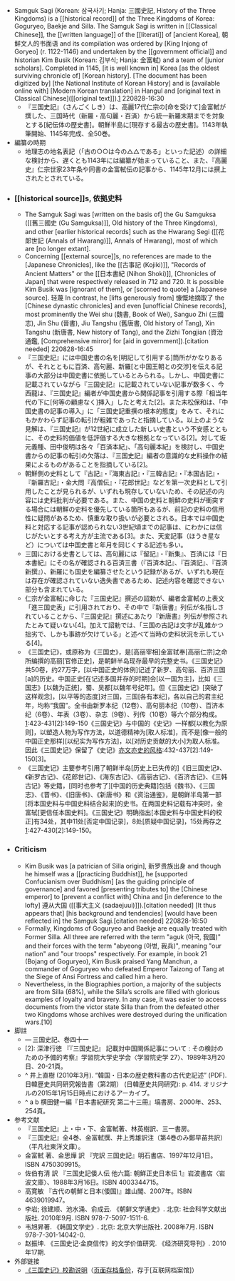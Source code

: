 - Samguk Sagi (Korean: 삼국사기; Hanja: 三國史記, History of the Three Kingdoms) is a [[historical record]] of the Three Kingdoms of Korea: Goguryeo, Baekje and Silla. The Samguk Sagi is written in [[Classical Chinese]], the [[written language]] of the [[literati]] of [ancient Korea], 朝鲜文人的书面语 and its compilation was ordered by [King Injong of Goryeo] (r. 1122-1146) and undertaken by the [[government official]] and historian Kim Busik (Korean: 김부식; Hanja: 金富軾) and a team of [junior scholars]. Completed in 1145, [it is well known in] Korea [as the oldest surviving chronicle of] [Korean history]. [The document has been digitized by] [the National Institute of Korean History] and is [available online with] [Modern Korean translation] in Hangul and [original text in Classical Chinese]([[original text]]).[1]
220828-16:30
    - 『三国史記』（さんごくしき）は、高麗17代仁宗の[命を受けて]金富軾が撰した、三国時代（新羅・高句麗・百済）から統一新羅末期までを対象とする[紀伝体の歴史書]。朝鮮半島に[現存する最古の歴史書]。1143年執筆開始、1145年完成、全50巻。
- 編纂の時期
    - 地理志の地名表記（「古の○○は今の△△である」といった記述）の詳細な検討から、遅くとも1143年には編纂が始まっていること、また、『高麗史』仁宗世家23年条や同書の金富軾伝の記事から、1145年12月には撰上されたとされている。
- ### [[historical source]]s, 依拠史料
    - The Samguk Sagi was [written on the basis of] the Gu Samguksa ([[舊三國史 (Gu Samguksa)]], Old history of the Three Kingdoms), and other [earlier historical records] such as the Hwarang Segi ([[花郞世記 (Annals of Hwarang)]], Annals of Hwarang), most of which are [no longer extant].
    - Concerning [[external source]]s, no references are made to the [Japanese Chronicles], like the [[古事記 (Kojiki)]], "Records of Ancient Matters" or the [[日本書紀 (Nihon Shoki)]], [Chronicles of Japan] that were respectively released in 712 and 720. It is possible Kim Busik was [ignorant of them], or [scorned to quote] a [Japanese source]. 轻蔑 In contrast, he [lifts generously from] 慷慨地摘取了 the [Chinese dynastic chronicles] and even [unofficial Chinese records], most prominently the Wei shu (魏書, Book of Wei), Sanguo Zhi (三國志), Jin Shu (晉書), Jiu Tangshu (舊唐書, Old history of Tang), Xin Tangshu (新唐書, New history of Tang), and the Zizhi Tongjian (資治通鑑, [Comprehensive mirror] for [aid in government]).[citation needed]
220828-16:45
    - 『三国史記』には中国史書の名を[明記して引用する]筒所がかなりあるが、それとともに百済、高句麗、新羅[と中国王朝との交渉]を伝える記事の大部分は中国史書に依拠しているとみられる。しかし、中国史書に記載されていながら『三国史記』に記載されていない記事が数多く、今西龍は、『三国史記』編者が中国史書から関係記事を引用する際「相当年代の下に[何等の顧慮なく]挿入」したと考えた[2]。また末松保和は、「中国史書の記事の導入」に「三国史記重撰の根本的態度」をみて、それにもかかわらず記事の転引が粗雑であったと指摘している。以上のような見解は、『三国史記』が12世紀に成立した新しい史書という不安感とともに、その史料的価値を低評価する大きな根拠となっている[2]。対して坂元義種、田中俊明は各々「百済本紀」、「高句麗本紀」を検討し、中国史書からの記事の転引の欠落は、『三国史記』編者の意識的な史料操作の結果によるものがあることを指摘している[2]。
    - 朝鮮側の史料として『古記』・『海東古記』・『三韓古記』・『本国古記』・『新羅古記』・金大問『高僧伝』・『花郎世記』などを第一次史料として引用したことが見られるが、いずれも現存していないため、その記述の内容には史料批判が必要である。また、中国の史料と朝鮮の史料が衝突する場合には朝鮮の史料を優先している箇所もあるが、前記の史料の信用性に疑問があるため、慎重な取り扱いが必要とされる。日本では中国史料と対応する記事が認められない3世紀頃までの記事は、にわかには信じがたいとする考え方が主流である[3]。また、天変記事（ほうき星など）については中国史書と年月を同じくする記述も多い。
    - 三国における史書としては、高句麗には『留記』・『新集』、百済には『日本書紀』にその名が確認される百済三書（『百済本記』、『百済記』、『百済新撰』）、新羅にも国史を編纂させたという記録があるが、いずれも現在は存在が確認されていない逸失書であるため、記述内容を確認できない部分も含まれている。
    - 仁宗が金富軾に命じた『三国史記』撰述の詔勅が、編者金富軾の上表文「進三国史表」に引用されており、その中で『新唐書』列伝が名指しされていることから、『三国史記』撰述にあたり『新唐書』列伝が参照されたとみて疑いない[4]。加えて詔勅では、「三国の古記は文字が乱雑かつ拙劣で、しかも事跡が欠けている」と述べて当時の史料状況を示している[4]。
    - 《三国史记》，或原称为《三国史》，是[高丽宰相]金富轼奉[高丽仁宗]之命所编撰的高丽[官修正史]，是朝鲜半岛现存最早的完整史书。《三国史记》共50卷，约27万字，[以中国正史的体例]记述了新罗、高句丽、百济三国[a]的历史。中国正史[在记述多国并存的时期]会[以一国为主]，比如《三国志》[以魏为正统]，蜀、吴都[以魏年号纪年]。但《三国史记》[突破了这样观念]，[以平等的态度]对三国，三国[各有本纪]，各以自己的君主纪年，均称“我国”。全书由新罗本纪（12卷）、高句丽本纪（10卷）、百济本纪（6卷）、年表（3卷）、杂志（9卷）、列传（10卷）等六个部分构成。[1]:423-431[2]:149-150《三国史记》与中国的《史记》一样都[以教化为原则]，以塑造人物为写作方法，以道德精神为[取人标准]，而不是[像一般的中国正史那样][以纪实为写作方法]，以[对历史贡献的大小]为取人标准。因此《三国史记》保留了《史记》[亦文亦史的风格][1]:432-437[2]:149-150[3]。
    - 《三国史记》主要参考引用了朝鲜半岛[历史上已失传的]《旧三国史记》、《新罗古记》、《花郎世记》、《海东古记》、《高丽古记》、《百济古记》、《三韩古记》等史籍，[同时也参考了][中国的历史典籍]包括《魏书》、《三国志》、《晋书》、《旧唐书》、《新唐书》和《资治通鉴》，是朝鲜半岛第一部[将本国史料与中国史料结合起来]的史书。在两国史料记载有冲突时，金富轼[更信任本国史料]。《三国史记》明确指出[本国史料与中国史料的校正]有34处，其中11处[否定中国记录]，8处[质疑中国记录]，15处两存之[1]:427-430[2]:149-150。
- ### Criticism
    - Kim Busik was [a patrician of Silla origin], 新罗贵族出身 and though he himself was a [[practicing Buddhist]], he [supported Confucianism over Buddhism] [as the guiding principle of governance] and favored [presenting tributes to] the [Chinese emperor] to [prevent a conflict with] China and [in deference to the lofty] 遵从大国 ([[事大主义 (sadaejuui)]]).[citation needed] [It thus appears that] [his background and tendencies] [would have been reflected in] the Samguk Sagi.[citation needed]
220828-16:50
    - Formally, Kingdoms of Goguryeo and Baekje are equally treated with Former Silla. All three are referred with the term "aguk (아국, 我國)" and their forces with the term "abyeong (아병, 我兵)", meaning "our nation" and "our troops" respectively. For example, in book 21 (Bojang of Goguryeo), Kim Busik praised Yang Manchun, a commander of Goguryeo who defeated Emperor Taizong of Tang at the Siege of Ansi Fortress and called him a hero.
    - Nevertheless, in the Biographies portion, a majority of the subjects are from Silla (68%), while the Silla’s scrolls are filled with glorious examples of loyalty and bravery. In any case, it was easier to access documents from the victor state Silla than from the defeated other two Kingdoms whose archives were destroyed during the unification wars.[10]
- 脚註
    - [1]: 金庾信，王京人也。[十二世祖]首露，不知何許人也。以後漢建武十八年壬寅，登龜峯，望駕洛九村，[遂至其地][開國]，[號曰][加耶]，[後改為][金官國]。其子孫相承，至九世孫仇充，或云仇次休，於庾信為[曾祖]。[羅人自謂][少昊金天氏]之後，故姓金。[庾信碑]亦云：「軒轅之裔，少昊之胤。」則[南加耶始祖]首露與新羅，同姓也。
— 三国史記、巻四十一
    - [2]: 深津行徳 『『三国史記』 記載対中国関係記事について : その検討のための予備的考察』学習院大学史学会〈学習院史学 27〉、1989年3月20日、20-21頁。
    - ^ 井上直樹 (2010年3月). “韓国・日本の歴史教科書の古代史記述” (PDF). 日韓歴史共同研究報告書（第2期） (日韓歴史共同研究): p. 414. オリジナルの2015年1月15日時点におけるアーカイブ。
    - ^ a b 横田健一編『日本書紀研究 第二十三冊』塙書房、2000年、253、254頁。
- 参考文献
    - 『三国史記』上・中・下、金富軾著、林英樹訳、三一書房。
    - 『三国史記』全4巻、金富軾撰、井上秀雄訳注（第4巻のみ鄭早苗共訳）（平凡社東洋文庫）。
    - 金富軾 著、金思燁 訳 『完訳 三国史記』明石書店、1997年12月1日。ISBN 4750309915。
    - 佐伯有清 訳 『三国史記倭人伝 他六篇: 朝鮮正史日本伝 1』岩波書店〈岩波文庫〉、1988年3月16日。ISBN 4003344715。
    - 高寛敏 『古代の朝鮮と日本(倭国)』雄山閣、2007年。ISBN 4639019947。
    - 李岩; 徐建顺、池水涌、俞成云. 《朝鲜文学通史》. 北京: 社会科学文献出版社. 2010年9月. ISBN 978-7-5097-1511-6.
    - 韦旭昇著. 《韩国文学史》. 北京: 北京大学出版社. 2008年7月. ISBN 978-7-301-14042-0.
    - 赵振坤. 《三国史记·金庾信传》的文学价值研究. 《经济研究导刊》. 2010年17期.
- 外部链接
    - [《三国史记》校勘说明](http://dprk.gq/history/samguksagi.htm)（[页面存档备份](https://web.archive.org/web/20180221100412/http://dprk.gq/history/samguksagi.htm)，存于[互联网档案馆]）
